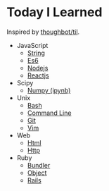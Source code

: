 # Today I Learned

Inspired by [thoughbot/til](https://github.com/thoughtbot/til).

* JavaScript
  * [String](javascript/string.md)
  * [Es6](javascript/es6.md)
  * [Nodejs](javascript/nodejs.md)
  * [Reactjs](javascript/reactjs.md)
* Scipy
  * [Numpy (ipynb)](scipy/numpy.ipynb)
* Unix
  * [Bash](unix/bash.md)
  * [Command Line](unix/cli.md)
  * [Git](unix/git.md)
  * [Vim](unix/vim.md)
* Web
  * [Html](web/html.md)
  * [Http](web/http.md)
* Ruby
  * [Bundler](ruby/bundler.md)
  * [Object](ruby/object.md)
  * [Rails](ruby/rails.md)
